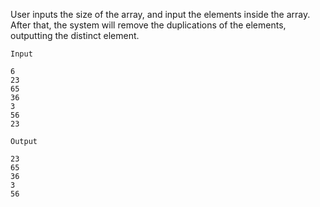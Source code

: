 User inputs the size of the array, and input the elements inside the array.  
After that, the system will remove the duplications of the elements, outputting the distinct element.

`Input`
```
6
23
65
36
3
56
23
```

`Output`
```
23
65
36
3
56
```
